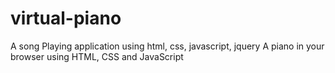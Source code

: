 # virtual-piano
A song Playing application using html, css, javascript,  jquery
A piano in your browser using HTML, CSS and JavaScript
